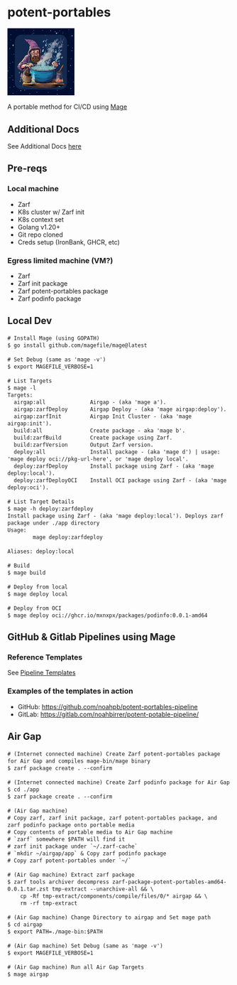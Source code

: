 # potent-portables

<div style="width: 30%; height: 30%">

![Potent Portables](docs/.images/potent-portables.png)

</div>

A portable method for CI/CD using [Mage](https://github.com/magefile/mage#readme)

## Additional Docs

See Additional Docs [here](./docs/README.md)

## Pre-reqs

### Local machine

- Zarf
- K8s cluster w/ Zarf init
- K8s context set
- Golang v1.20+
- Git repo cloned
- Creds setup (IronBank, GHCR, etc)

### Egress limited machine (VM?)

- Zarf
- Zarf init package
- Zarf potent-portables package
- Zarf podinfo package

## Local Dev

```console
# Install Mage (using GOPATH)
$ go install github.com/magefile/mage@latest

# Set Debug (same as 'mage -v')
$ export MAGEFILE_VERBOSE=1

# List Targets
$ mage -l
Targets:
  airgap:all              Airgap - (aka 'mage a').
  airgap:zarfDeploy       Airgap Deploy - (aka 'mage airgap:deploy').
  airgap:zarfInit         Airgap Init Cluster - (aka 'mage airgap:init').
  build:all               Create package - aka 'mage b'.
  build:zarfBuild         Create package using Zarf.
  build:zarfVersion       Output Zarf version.
  deploy:all              Install package - (aka 'mage d') | usage: 'mage deploy oci://pkg-url-here', or 'mage deploy local'.
  deploy:zarfDeploy       Install package using Zarf - (aka 'mage deploy:local').
  deploy:zarfDeployOCI    Install OCI package using Zarf - (aka 'mage deploy:oci').

# List Target Details
$ mage -h deploy:zarfdeploy
Install package using Zarf - (aka 'mage deploy:local'). Deploys zarf package under ./app directory
Usage:
        mage deploy:zarfdeploy

Aliases: deploy:local

# Build
$ mage build

# Deploy from local
$ mage deploy local

# Deploy from OCI
$ mage deploy oci://ghcr.io/mxnxpx/packages/podinfo:0.0.1-amd64
```

## GitHub & Gitlab Pipelines using Mage

### Reference Templates
See [Pipeline Templates](pipeline-templates/README.md)

### Examples of the templates in action
- GitHub: https://github.com/noahpb/potent-portables-pipeline
- GitLab: https://gitlab.com/noahbirrer/potent-potable-pipeline/


## Air Gap

```console
# (Internet connected machine) Create Zarf potent-portables package for Air Gap and compiles mage-bin/mage binary
$ zarf package create . --confirm

# (Internet connected machine) Create Zarf podinfo package for Air Gap
$ cd ./app
$ zarf package create . --confirm

# (Air Gap machine)
# Copy zarf, zarf init package, zarf potent-portables package, and zarf podinfo package onto portable media
# Copy contents of portable media to Air Gap machine
# `zarf` somewhere $PATH will find it
# zarf init package under `~/.zarf-cache`
# `mkdir ~/airgap/app` & Copy zarf podinfo package
# Copy zarf potent-portables under `~/`

# (Air Gap machine) Extract zarf package
$ zarf tools archiver decompress zarf-package-potent-portables-amd64-0.0.1.tar.zst tmp-extract --unarchive-all && \
    cp -Rf tmp-extract/components/compile/files/0/* airgap && \
    rm -rf tmp-extract

# (Air Gap machine) Change Directory to airgap and Set mage path
$ cd airgap
$ export PATH=./mage-bin:$PATH

# (Air Gap machine) Set Debug (same as 'mage -v')
$ export MAGEFILE_VERBOSE=1

# (Air Gap machine) Run all Air Gap Targets
$ mage airgap
```
